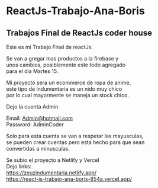 # ReactJs-Trabajo-Ana-Boris
## Trabajos Final de ReactJs coder house

Este es mi Trabajo Final de reactJs.  

Se van a gregar mas productos a la firebase y  
unos cambios, posiblemente este todo agregado  
para el dia Martes 15.  

Mi proyecto sera un ecommerce de ropa de anime,   
este tipo de indumentaria es un nido muy chico  
por lo cual mayormente se maneja un stock chico.  


Dejo la cuenta Admin  

Email: Admin@hotmail.com  
Password: AdminCoder  

Solo para esta cuenta se van a respetar las mayusculas,  
se pueden crear cuentas pero esta hecho para que sean  
convertidas a minusculas.  

Se subio el proyecto a Netlify y Vercel  
Dejo links:
<br>
https://zeuzindumentaria.netlify.app/
<br>
https://react-js-trabajo-ana-boris-854a.vercel.app/

